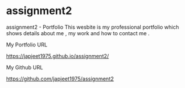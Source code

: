 # assignment2
assignment2 - Portfolio
This wesbite is my professional portfolio which shows details about me , my work and how to contact me .

My Portfolio URL 

https://japjeet1975.github.io/assignment2/

My Github URL 

https://github.com/japjeet1975/assignment2


